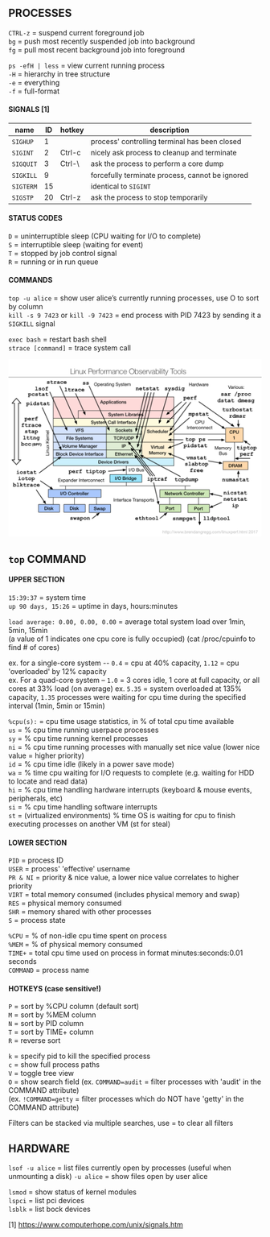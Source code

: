 
## PROCESSES

`CTRL-z` = suspend current foreground job  
`bg`     = push most recently suspended job into background  
`fg`     = pull most recent background job into foreground

`ps -efH | less` = view current running process  
            `-H` = hierarchy in tree structure  
            `-e` = everything  
            `-f` = full-format

#### SIGNALS [1]

| name      | ID | hotkey | description                                     |
|-----------|----|--------|-------------------------------------------------|
| `SIGHUP`  | 1  |        | process' controlling terminal has been closed   |
| `SIGINT`  | 2  | Ctrl-c | nicely ask process to cleanup and terminate     |
| `SIGQUIT` | 3  | Ctrl-\ | ask the process to perform a core dump          |
| `SIGKILL` | 9  |        | forcefully terminate process, cannot be ignored |
| `SIGTERM` | 15 |        | identical to `SIGINT`                           |
| `SIGSTP`  | 20 | Ctrl-z | ask the process to stop temporarily             |

#### STATUS CODES

`D` = uninterruptible sleep (CPU waiting for I/O to complete)  
`S` = interruptible sleep (waiting for event)  
`T` = stopped by job control signal  
`R` = running or in run queue

#### COMMANDS

`top -u alice` = show user alice’s currently running processes, use O to sort by column  
`kill -s 9 7423` or `kill -9 7423` = end process with PID 7423 by sending it a `SIGKILL` signal  

`exec bash`        = restart bash shell  
`strace [command]` = trace system call

![performance-observation-tools](/images/performance-observation-tools.png)
 
## `top` COMMAND

#### UPPER SECTION 

`15:39:37`          = system time  
`up 90 days, 15:26` = uptime in days, hours:minutes

`load average: 0.00, 0.00, 0.00` = average total system load over 1min, 5min, 15min  
(a value of 1 indicates one cpu core is fully occupied) (cat /proc/cpuinfo to find # of cores)

ex. for a single-core system -- `0.4` = cpu at 40% capacity, `1.12` = cpu 'overloaded' by 12% capacity  
ex. For a quad-core system – `1.0` = 3 cores idle, 1 core at full capacity, or all cores at 33% load (on average)
ex. `5.35` = system overloaded at 135% capacity, `1.35` processes were waiting for cpu time during the specified interval (1min, 5min or 15min) 

`%cpu(s):` = cpu time usage statistics, in % of total cpu time available  
      `us` = % cpu time running userpace processes  
      `sy` = % cpu time running kernel processes  
      `ni` = % cpu time running processes with manually set nice value (lower nice value = higher priority)  
      `id` = % cpu time idle (likely in a power save mode)  
      `wa` = % time cpu waiting for I/O requests to complete (e.g. waiting for HDD to locate and read data)  
      `hi` = % cpu time handling hardware interrupts (keyboard & mouse events, peripherals, etc)  
      `si` = % cpu time handling software interrupts  
      `st` = (virtualized environments) % time OS is waiting for cpu to finish executing processes on another VM (st for steal) 

#### LOWER SECTION

`PID`     = process ID  
`USER`    = process' 'effective' username  
`PR & NI` = priority & nice value, a lower nice value correlates to higher priority  
`VIRT`    = total memory consumed (includes physical memory and swap)  
`RES`     = physical memory consumed  
`SHR`     = memory shared with other processes  
`S`       = process state

`%CPU`    = % of non-idle cpu time spent on process  
`%MEM`    = % of physical memory consumed  
`TIME+`   = total cpu time used on process in format minutes:seconds:0.01 seconds  
`COMMAND` = process name 

#### HOTKEYS (case sensitive!)

`P` = sort by %CPU column (default sort)  
`M` = sort by %MEM column  
`N` = sort by PID column  
`T` = sort by TIME+ column  
`R` = reverse sort 

`k` = specify pid to kill the specified process  
`c` = show full process paths  
`V` = toggle tree view  
`O` = show search field
(ex. `COMMAND=audit`  = filter processes with 'audit' in the COMMAND attribute)  
(ex. `!COMMAND=getty` = filter processes which do NOT have 'getty' in the COMMAND attribute)

Filters can be stacked via multiple searches, use = to clear all filters 


## HARDWARE

`lsof -u alice` = list files currently open by processes (useful when unmounting a disk) 
     `-u alice` = show files open by user alice 

`lsmod` = show status of kernel modules  
`lspci` = list pci devices  
`lsblk` = list bock devices

[1] https://www.computerhope.com/unix/signals.htm

